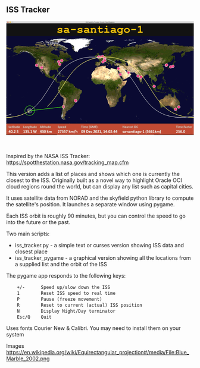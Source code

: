 ## ISS Tracker

<p align="center"><img src="animation.gif" /></p>

&nbsp;

Inspired by the NASA ISS Tracker: https://spotthestation.nasa.gov/tracking_map.cfm

This version adds a list of places and shows which one is currently the closest to the ISS.
Originally built as a novel way to highlight Oracle OCI cloud regions round the world, but can display any list such as capital cities.

It uses satellite data from NORAD and the skyfield python library to compute the satellite's position. It launches a separate window using pygame.

Each ISS orbit is roughly 90 minutes, but you can control the speed to go into the future or the past.

Two main scripts:
* iss_tracker.py - a simple text or curses version showing ISS data and closest place
* iss_tracker_pygame - a graphical version showing all the locations from a supplied list and the orbit of the ISS

The pygame app responds to the following keys:
```
    +/-      Speed up/slow down the ISS
    1        Reset ISS speed to real time
    P        Pause (freeze movement)
    R        Reset to current (actual) ISS position
    N        Display Night/Day terminator
    Esc/Q    Quit
```

Uses fonts Courier New & Calibri. You may need to install them on your system

Images
https://en.wikipedia.org/wiki/Equirectangular_projection#/media/File:Blue_Marble_2002.png
